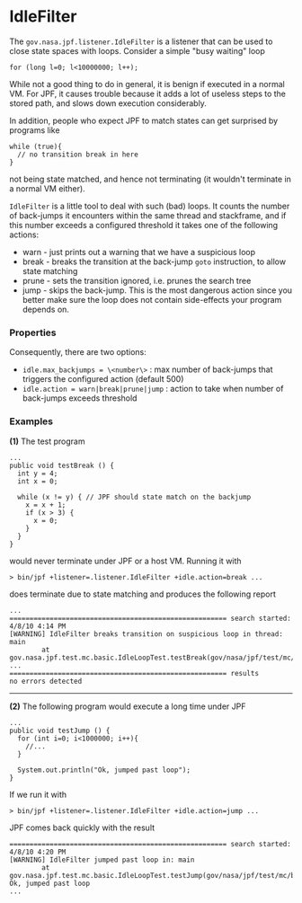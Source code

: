 # IdleFilter #

The `gov.nasa.jpf.listener.IdleFilter` is a listener that can be used to close state spaces with loops. Consider a simple "busy waiting" loop

~~~~~~~~ {.java}
for (long l=0; l<10000000; l++);
~~~~~~~~

While not a good thing to do in general, it is benign if executed in a normal VM. For JPF, it causes trouble because it adds a lot of useless steps to the stored path, and slows down execution considerably.

In addition, people who expect JPF to match states can get surprised by programs like

~~~~~~~~ {.java}
while (true){
  // no transition break in here
}
~~~~~~~~
not being state matched, and hence not terminating (it wouldn't terminate in a normal VM either). 

`IdleFilter` is a little tool to deal with such (bad) loops. It counts the number of back-jumps it encounters within the same thread and stackframe, and if this number exceeds a configured threshold it takes one of the following actions:

 * warn - just prints out a warning that we have a suspicious loop
 * break - breaks the transition at the back-jump `goto` instruction, to allow state matching
 * prune - sets the transition ignored, i.e. prunes the search tree
 * jump - skips the back-jump. This is the most dangerous action since you better make sure the loop does not contain side-effects your program depends on.


### Properties ###
Consequently, there are two options:

 * `idle.max_backjumps = \<number\>` : max number of back-jumps that triggers the configured action (default 500)
 * `idle.action = warn|break|prune|jump` : action to take when number of back-jumps exceeds threshold

### Examples ###

**(1)** The test program

~~~~~~~~ {.java}
...
public void testBreak () {
  int y = 4;
  int x = 0;

  while (x != y) { // JPF should state match on the backjump
    x = x + 1;
    if (x > 3) {
      x = 0;
    }
  }
}
~~~~~~~~

would never terminate under JPF or a host VM. Running it with

~~~~~~~~ {.bash}
> bin/jpf +listener=.listener.IdleFilter +idle.action=break ...
~~~~~~~~

does terminate due to state matching and produces the following report

~~~~~~~~ {.bash}
...
====================================================== search started: 4/8/10 4:14 PM
[WARNING] IdleFilter breaks transition on suspicious loop in thread: main
        at gov.nasa.jpf.test.mc.basic.IdleLoopTest.testBreak(gov/nasa/jpf/test/mc/basic/IdleLoopTest.java:42)
...
====================================================== results
no errors detected
~~~~~~~~

-----
**(2)** The following program would execute a long time under JPF

~~~~~~~~ {.java}
...
public void testJump () {
  for (int i=0; i<1000000; i++){
    //...
  }

  System.out.println("Ok, jumped past loop");
}
~~~~~~~~

If we run it with

~~~~~~~~ {.bash}
> bin/jpf +listener=.listener.IdleFilter +idle.action=jump ...
~~~~~~~~

JPF comes back quickly with the result

~~~~~~~~ {.bash}
====================================================== search started: 4/8/10 4:20 PM
[WARNING] IdleFilter jumped past loop in: main
        at gov.nasa.jpf.test.mc.basic.IdleLoopTest.testJump(gov/nasa/jpf/test/mc/basic/IdleLoopTest.java:74)
Ok, jumped past loop
...
~~~~~~~~

